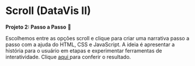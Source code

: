 # Scroll (DataVis II)


**Projeto 2: Passo a Passo** :feet:

Escolhemos entre as opções scroll e clique para criar uma narrativa passo a passo com a ajuda do HTML, CSS e JavaScript. A ideia é apresentar a história para o usuário em etapas e experimentar ferramentas de interatividade. Clique [aqui ](https://erikayukari.github.io/scroll/scroll/) para conferir o resultado. 
